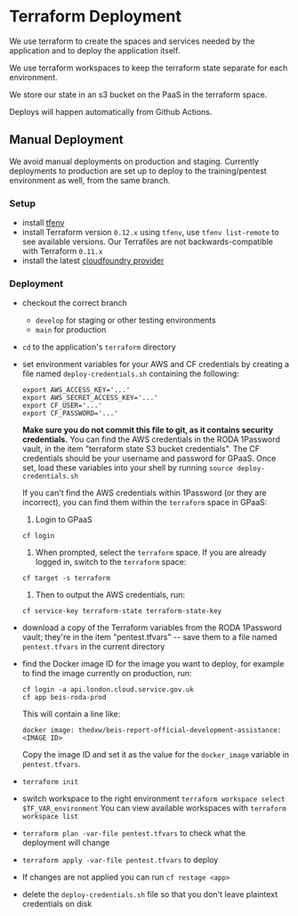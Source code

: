 # Terraform Deployment

We use terraform to create the spaces and services needed by the application and
to deploy the application itself.

We use terraform workspaces to keep the terraform state separate for each
environment.

We store our state in an s3 bucket on the PaaS in the terraform space.

Deploys will happen automatically from Github Actions.

## Manual Deployment

We avoid manual deployments on production and staging. Currently deployments to production
are set up to deploy to the training/pentest environment as well, from the same branch.

### Setup

- install [tfenv](https://github.com/tfutils/tfenv)
- install Terraform version `0.12.x` using `tfenv`, use `tfenv list-remote` to
  see available versions. Our Terrafiles are not backwards-compatible with
  Terraform `0.11.x`
- install the latest [cloudfoundry
  provider](https://github.com/cloudfoundry-community/terraform-provider-cf/wiki#installations)

### Deployment

- checkout the correct branch
  - `develop` for staging or other testing environments
  - `main` for production
- `cd` to the application's `terraform` directory
- set environment variables for your AWS and CF credentials by creating a file
  named `deploy-credentials.sh` containing the following:

  ```
  export AWS_ACCESS_KEY='...'
  export AWS_SECRET_ACCESS_KEY='...'
  export CF_USER='...'
  export CF_PASSWORD='...'
  ```

  **Make sure you do not commit this file to git, as it contains security
  credentials.** You can find the AWS credentials in the RODA 1Password vault,
  in the item "terraform state S3 bucket credentials". The CF credentials should
  be your username and password for GPaaS. Once set, load these variables into
  your shell by running `source deploy-credentials.sh`

  If you can't find the AWS credentials within 1Password (or they are incorrect), you can
  find them within the `terraform` space in GPaaS:

  1. Login to GPaaS
  ```
  cf login
  ```

  1. When prompted, select the `terraform` space. If you are already logged in, switch to the
  `terraform` space:
  ```
  cf target -s terraform
  ```

  1. Then to output the AWS credentials, run:
  ```
  cf service-key terraform-state terraform-state-key
  ```
- download a copy of the Terraform variables from the RODA 1Password vault;
  they're in the item "pentest.tfvars" -- save them to a file named
  `pentest.tfvars` in the current directory
- find the Docker image ID for the image you want to deploy, for example to find
  the image currently on production, run:

  ```
  cf login -a api.london.cloud.service.gov.uk
  cf app beis-roda-prod
  ```

  This will contain a line like:

  ```
  docker image: thedxw/beis-report-official-development-assistance:<IMAGE ID>
  ```

  Copy the image ID and set it as the value for the `docker_image` variable in
  `pentest.tfvars`.

- `terraform init`
- switch workspace to the right environment `terraform workspace select
  $TF_VAR_environment` You can view available workspaces with `terraform
  workspace list`
- `terraform plan -var-file pentest.tfvars` to check what the deployment will
  change
- `terraform apply -var-file pentest.tfvars` to deploy
- If changes are not applied you can run `cf restage <app>`
- delete the `deploy-credentials.sh` file so that you don't leave plaintext
  credentials on disk
